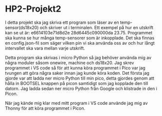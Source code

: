 # HP2-Projekt2

I detta projekt ska jag skriva ett program som läser av en temp-sensor(ds18x20) och skriver ut <unit id> <sensor id> <measurement> i terminalen. Ett exempel på hur en utskrift kan se ut är: e6614103e71d8d2e 28d6445c090000da 23.75. Programmet ska kunna se hur många temp-sensorer som är inkopplade. Det ska finnas en config.json-fil som säger vilken pin vi ska använda oss av och hur långt intervallet ska vara mellan varje utskrift. 


Detta program ska skrivas i micro Python så jag behöver använda mig av några moduler såsom onewire, machine och ds18x20. Jag skrev programmet i VS code så för att kunna köra programmet i Pico var jag tvungen att göra några saker innan jag kunde köra koden. Det första jag gjorde var att ladda ner micro Python till min pico, detta gjordes genom att hålla in BOOTSEL knappen på picon samtidigt som jag kopplade den till datorn. Jag ladda sedan ner micro Python från Google och klistrade in den i Picon. 


När jag kände mig klar med mitt program i VS code använde jag mig av Thonny för att köra programmet i Picon. 

